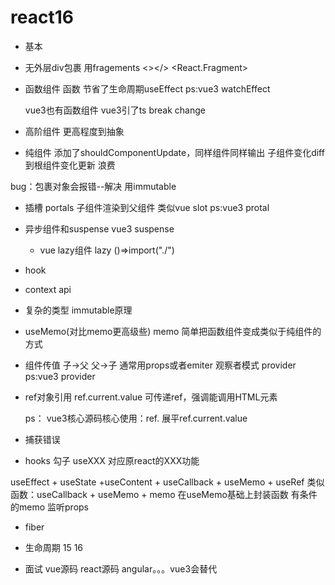 # react16

- 基本



- 无外层div包裹 用fragements <></> <React.Fragment>
- 函数组件
函数
节省了生命周期useEffect ps:vue3 watchEffect

    vue3也有函数组件
    vue3引了ts break change


- 高阶组件
更高程度到抽象


- 纯组件 添加了shouldComponentUpdate，同样组件同样输出
子组件变化diff到根组件变化更新 浪费

bug：包裹对象会报错--解决 用immutable


- 插槽 portals
子组件渲染到父组件  类似vue slot ps:vue3 protal

- 异步组件和suspense
  vue3 suspense

    - vue lazy组件 lazy ()=>import("./")
- hook 

- context api

- 复杂的类型 immutable原理
- useMemo(对比memo更高级些) memo 简单把函数组件变成类似于纯组件的方式
- 组件传值 子->父  父->子 通常用props或者emiter 观察者模式
    provider ps:vue3 provider
- ref对象引用 ref.current.value 可传递ref，强调能调用HTML元素

    ps： vue3核心源码核心使用：ref. 展平ref.current.value

- 捕获错误

- hooks 勾子
useXXX 对应原react的XXX功能

useEffect + useState +useContent + useCallback + useMemo + useRef
类似函数：useCallback +              useMemo + memo
         在useMemo基础上封装函数     有条件的memo  监听props
- fiber

- 生命周期
15 
16

- 面试
vue源码
react源码
angular。。。vue3会替代